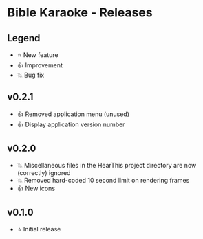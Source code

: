 # Bible Karaoke - Releases

## Legend

* :star: New feature
* :thumbsup: Improvement
* :boom: Bug fix

## v0.2.1

* :thumbsup: Removed application menu (unused)
* :thumbsup: Display application version number

## v0.2.0

* :boom: Miscellaneous files in the HearThis project directory are now (correctly) ignored
* :boom: Removed hard-coded 10 second limit on rendering frames
* :thumbsup: New icons

## v0.1.0

* :star: Initial release

